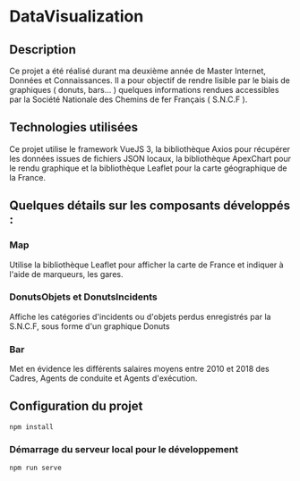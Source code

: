 # DataVisualization

## Description

Ce projet a été réalisé durant ma deuxième année de Master Internet, Données et Connaissances.
Il a pour objectif de rendre lisible par le biais de graphiques ( donuts, bars... ) quelques informations rendues accessibles par la Société Nationale des Chemins de fer Français ( S.N.C.F ).

## Technologies utilisées

Ce projet utilise le framework VueJS 3, la bibliothèque Axios pour récupérer les données issues de fichiers JSON locaux, la bibliothèque ApexChart pour le rendu graphique et la bibliothèque Leaflet pour la carte géographique de la France.

## Quelques détails sur les composants développés :

### Map

Utilise la bibliothèque Leaflet pour afficher la carte de France et indiquer à l'aide de marqueurs, les gares.

### DonutsObjets et DonutsIncidents

Affiche les catégories d'incidents ou d'objets perdus enregistrés par la S.N.C.F, sous forme d'un graphique Donuts

### Bar

Met en évidence les différents salaires moyens entre 2010 et 2018 des Cadres, Agents de conduite et Agents d'exécution.

## Configuration du projet

```
npm install
```

### Démarrage du serveur local pour le développement

```
npm run serve
```
